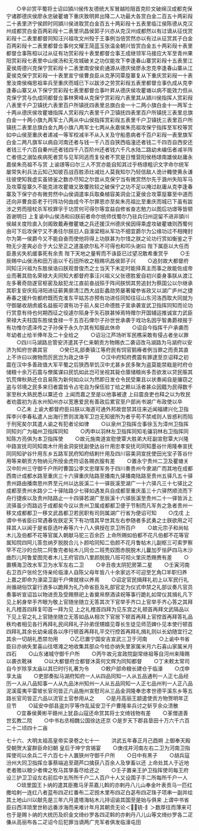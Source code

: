 <!-- { "loadSidebar": true } -->
　　○辛卯赏平蜀将士诏曰頴川侯传友德统大军冒越险阻首克阶文破绵汉成都克保宁诸郡德庆侯廖永忠破瞿塘下重庆致明昇出降二人功最大各赏白金二百五十两彩叚二十表里济宁侯顾时同頴川侯进取赏白金百五十两彩叚十五表里临江侯陈德从克汉州成都赏白金百两彩叚十二表里巩昌侯郭子兴亦从克汉州成都然以有过谪从征伐赏彩叚十二表里都督同知汪兴祖攻文州殁于王事例当倍赏然亦以有过从征赏其子白金百两彩叚十二表里都督佥事何文耀王简蓝玉张温金朝兴皆赏白金五十两彩叚十表里都督佥事陈桓以过从征有功赏彩叚十表里都督佥事王成继领军马接应大军至青州果阳赏彩叚七表里中山侯汤和无攻城破关之功仅能攻下李逢春山寨赏彩叚十五表里江夏侯周德兴克保宁赏彩叚十二表里南安侯俞通源从德庆侯廖永忠克李逢春山寨从江夏侯克保宁赏彩叚一十表里宣宁侯曹良臣从克茅冈覃垕寨复从下重庆赏彩叚一十表里汝南侯梅思祖率兵至重庆而城已下以跋涉之劳赏彩叚五表里都督佥事仇成从克李逢春山寨又从下保宁赏彩叚七表里都督佥事叶昇从德庆侯攻瞿塘以病不能效力但从克保宁赏与仇成同都督佥事林霁峰从克保宁赏彩叚六表里其从頴川侯指挥人赏彩叚八表里千户卫镇抚六表里百户所镇抚四表里总旗白金一十二两小旗白金十一两军士十两从德庆侯攻瞿塘指挥人赏彩叚六表里千户卫镇抚四表里百户所镇抚三表里总旗白金一十两小旗九两军士八两从中山侯指挥赏彩叚五表里千户卫镇抚三表里百户所镇抚二表里总旗白金九两小旗八两军士七两从永嘉侯朱亮祖攻保宁指挥至军校等赏如中山侯至重庆者递减一等军校减半不从入关及守船患病者千百户彩叚一表里旗军白金二两凡旗军以病自河南还者与钱一千八百自狭西临潼还者钱二千四百自西安还者钱三千六百自秦州还者钱四千八百阶州还者钱六千凡水陆二路幼未编伍者减半阵亡者倍之溺坠疾病死者赏与见军同逃而复役者不赏是日惟营阳侯杨璟南雄侯赵庸永嘉侯朱亮祖不与赏  上谕璟等曰尔三人不赏亦能自知其过乎杨璟粗识文字命尔统军屡常失利兵法云知己知彼百战百胜添灶减灶人莫我知尔乃轻信敌人诡计輙使黄永谦往彼使知我虚实虽锜釜之数亦尽知之尔尝从克保宁当有微赏然尔先于潞州失陷军马及攻覃垕寨久不能克进攻瞿塘又致覆败较之破保宁之功不足以掩过赵庸从克李逢春寨及下保宁亦有微劳然中山侯调遣率兵取桑植容美洞会江夏侯合攻覃垕寨至中道而还向非曹良臣老于行阵功何由成今不尔罪恩亦至矣朱亮祖比至重庆而城已下虽有跋涉之劳而擅杖杀军校罪孚于功赏何可得尔等宜益自修省奋志勉力以图后功璟等皆顿首谢明日  上复谕中山侯汤和曰朕前者命尔统师伐蜀尔乃驻兵归州逗留不进非頴川侯越关度险直入剑阁致戴寿撤瞿塘之兵还援汉州德庆侯因得乘虚攻破瞿塘则西蜀何由可下后攻保宁又不勇往尔朕旧人自濠梁相从军功不细宜爵尔为公缘功过不相掩封尔为第一侯爵今又不能自奋而使他将得上功朕甚为尔惜之朕之论功行赏如衡鉴之于物无少差爽必合于大公至正之道虽欲尔私不可得也和叩头谢曰  陛下属臣以大任而臣愚劣失机缓事死有余责  陛下天地之量宥而不诛臣已过望况敢希重赏乎
　　○壬辰赐中山侯汤和田万亩以千石田所收之租赐巩昌侯郭子兴
　　○追封故大都督府同知汪兴祖为东胜侯诰曰朕观昔俊杰之士当天下未定时能择真主而事之故能佐成帝业而著其勋名荣禄大夫同知大都督府事汪兴祖义父张德胜爰自初兴委身事朕从渡江左多著奇勋遂官枢密及敌犯龙江直前奋战殒于阵间朕悯其劳追封为蔡国公以尔继承其职复安庆捣浔阳进征蕲黄廓清江西大战彭蠡勋劳屡著擢参省政又以湖广庐州之捷寿春之援升佐都府既而克淮东平姑苏亦预有功进任同知往征山东河洛西取大同就为守御屡收胡虏威名益振可谓有功于前人矣已命德胜子宣承袭宣武卫指挥同知而论功行赏意有待也何期西征之役遽尔殒身于矢石朕甚悼焉特赠尔开国辅运推诚宣力武臣荣禄大夫柱国东胜侯食禄一千五百石俾尔子孙世世承袭于戏功名因乎智勇爵禄报于有功惟尔遗泽传之子孙保于永久尔其有知服此休命
　　○诏自今指挥千户承袭而年幼者止给半俸年及二十全给之
　　○诏沿江芦场听军民樵采敢有侵占者坐以罪
　　○四川马湖路总管安济遣其子仁来朝贡方物赐衣二袭诏改马湖路为马湖府以安济为知府世袭其官
　　○癸巳礼部奏镇江等府民有饲官鹅瘠者例当罪之而责其直  上不许曰以微物而厉民岂为政之体乎
　　○汉中府知府费震有罪逮至京诏释之初震在汉中多善政值大军平蜀之后狭西旱饥汉中尤甚乡民多聚为盗莫能禁戢是时府仓储粮十余万石震与僚属谋曰民饥如此岂可坐视其毙仓廪储粮尚多吾欲发以贷民赈其饥荒俾秋熟还仓且易陈为新何如众以为然即日发仓令民受粟且以状奏闻自是攘窃之盗与邻境之民多来归者震皆令占宅自为保伍验丁给之赖以活者甚众因籍为民得数千家至秋大熟民悉以粟还仓  上闻而嘉之至是以他事被逮  上曰震良吏也释之以为牧民者劝震初为吉水州知州亦以宽惠爱民有善政后累官至户部尚书湖广布政使以卒
　　○乙未  上谕大都督府臣曰朕以海道可通外邦故尝禁其往来近闻福建兴化卫指挥李兴李春私遣人出海行贾则滨海军卫岂无知彼所为者乎苟不禁戒则人皆惑利而陷于刑宪矣尔其遣人谕之有犯者论如律
　　○以泉州卫指挥佥事徐玉为漳州卫指挥同知刘广为福州卫指挥同知
　　○丙申以羽林左卫指挥同知毛骧羽林右卫指挥同知陈方亮俱为本卫指挥使
　　○故元施南道宣慰使覃大胜弟大旺副宣慰覃大兴隆中路宣抚司同知南木什用金洞安抚副使达谷什用忠孝安抚司同知墨谷什用隆奉宣抚同同知驴谷什用东乡五路军民府知府结剌什用及四川容美洞宣抚使田光宝子答谷什用等来朝贡方物纳元所授金虎符诏各赐衣服有差
　　○置永宁贵州二卫及瞿塘关汉中阶州三守御千户所时曹国公李文忠理军务于四川奏贵州今隶湖广而其地在成都西南计成都水路至重庆三十六驿重庆陆路至播南九驿播南陆路至贵州五驿凡五十驿贵州路由播南思州界至元州以达辰溪二十一驿辰溪至湖广一十六驿凡三十七驿比之成都至贵州水路少二十驿陆路少七驿如遇发兵自成都至重庆虽三十六驿然顺流而下舟行捷疾以及贵州陆路止一十四驿若湖广至辰溪十六驿辰溪至贵州二十一驿皆泝上流驿虽少而路远于成都矣今议以贵州卫属成都都卫便于节制而凡军务之急者贵州一移文成都都卫一移文武昌都卫若民职有司则属湖广行省为便诏可知
　　○戊戌  上谓中书省臣曰常遇春佐朕定天下有功惜其早世其左右参随者多武勇之士朕欲用之可择其人以闻于是省臣选叶寿等六十八人俱授在京卫所百户
　　○故元宗子和尚帖木儿及伯都不花等官属入朝献马驼三百余匹  上命所赐如伯都不花凡伯都不花等官属知院四阿儿答忽纳歹脱脱合儿卜颜哈同知二伯颜不花月鲁帖木儿副枢三可索罗察罕不花沙的佥院二阿鲁完者帖木儿同佥二班秃奴图赤脱脱木儿曩加歹怯萨四马木沙曲烈儿阿鲁爱图完者木儿王府官四八里颜脱脱八班可彻火里灰悉赐赉有差
　　○置横海卫改水军卫为水军左右二卫
　　○辛丑夜太阴犯房第二星
　　○壬寅河南右卫百户张纶乞侍亲纶临濠人自陈父母年皆八十余家远不可迎至乞角□羊职归养  上嘉之即命为濠梁卫副千户俾就禄以养焉
　　○诏定官民揖拜礼初上以军民行礼尚循胡俗饮宴行酒多以跪拜为礼乃命省臣及礼部官定为仪式申禁之礼部议奏凡官员奏事听宣诏旨以物进贡及受赐祭祀上香奠帛祭酒读祝等事行跪礼如常仪其揖礼凡下见上躬身举手齐眼为敬上官随坐随立无答其次下官举手齐口上官举手齐心答之其拜礼凡稽首四拜复叩首一拜为见  上之礼稽首四拜为见东宫之礼顿首再拜文武隔品以下见上官之礼上官随坐随立无答如品从相次下官居下顿首再拜上官控首再拜答礼品秩均者相见各行再拜礼民间拜礼子孙弟侄甥婿见尊长生徒见师范婢仆见本使行顿首四拜礼其余长幼亲戚各以序行顿首再拜礼平交行控首再拜礼揖礼则以长幼随宜行之其余一切胡礼悉禁勿用
　　○乙巳置宁国安吉宣武三卫于河南
　　○上谕中书省臣曰亦纳失里喜山往塔滩之地收集其部众今给亦纳失里家属米月六石喜山家属米月四石
　　○山东诸城守御千户所
　　○丙午故元宣政院副常继祖等自河州来降赐以袭衣靴袜
　　○以大都督府佥都督沐英何文辉为同知都督
　　○丁未敕太常司自今岁除享太庙以其巳时行礼著为令
　　○敕户部命粮长建仓于临濠
　　○戊申享太庙
　　○吏部奏拟马湖府知府一人从四品同知一人从五品通判一人正七品经历一人从八品知事一人从九品沐州知州一人从五品同知一人正七品州判一人正八品泥溪蛮夷平雷坡长官司皆正六品施州宣慰司从三品金洞隆奉忠孝世德平溪东乡等五路长官司皆正六品以流官土官参用从之
　　○是月高丽王颛遣使贡方物贺明年正旦节
　　○延安中部县盗刘亨等作乱延安卫千户曹隆率兵讨之斩亨余众溃散
　　○宜春侯黄彬平赣州上犹县山寇还命赏其将士文绮钱物有差
　　○革僧道善世玄教二院
　　○中书右丞相魏公国徐达还京
○是岁天下郡县垦田十万六千六百二十二顷四十二亩


七十六、大明太祖高皇帝实录卷之七十一
　　洪武五年春正月己酉朔  上御奉天殿受朝贺大宴群臣命妇朝  皇后于坤宁宫锡宴
　　○庚戌并河南左右二卫为河南卫指挥使司以余兵二千六百七十人置狭州守御千户所
　　○日中有黑子
　　○胡兵寇汾州大同卫指挥佥事蔡端追至葫芦口擒获八百余人及孳畜以还  上命处其人于近地老者赡以粮少者俾之牧马其孳畜尽给还之
　　○壬子置亲王护卫指挥使司每王府设三护卫卫设左右前后中五所所千户二人百户十人又设围子手二所每所千户一人
　　○琐里国王卜纳的遣其臣撒马牙茶嘉儿斡的亦剌丹八儿山奉金叶表贡马一匹红撒哈剌一连红八者蓝布四疋红番布二疋觊木里布四疋白苾布四疋珠子项串一副并绘其土地山川以献先是三年六月遣塔海帖木儿持诏谕其国至是始与俱来  上谓中书省臣曰西洋琐里世称远番涉海而来难计年月其朝贡无论＜锍-釒＞数厚往而薄来可也于是赐卜纳的大统历及织金文绮纱罗各四疋斡的亦剌丹八儿山等文绮纱罗各二疋傔从高丽布各二疋诏今后犯罪当谪两广充军者俱发临濠屯田
